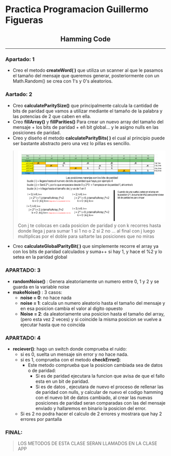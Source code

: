 # Practica Programacion Guillermo Figueras
## <div align="center">Hamming Code</div>
* * *
### Apartado: 1
* Creo el metodo **createWord( )** que utiliza un scanner al que le pasamos el tamaño del mensaje que queremos generar, posteriormente con un Math.Random() se crea con 1's y 0's aleatorios.
### Aartado: 2
* Creo **calculateParitySize()** que principalmente calcula la cantidad de bits de paridad que vamos a utilizar mediante el tamaño de la palabra y las potencias de 2 que caben en ella.
* Creo **fillArray()** y **fillParities()** Para crear un nuevo array del tamaño del mensaje + los bits de paridad + eñ bit global... y le asigno nulls en las posiciones de paridad.
* Creo y diseño el metodo **calculateParityBits( )** el cual al principio puede ser bastante abstracto pero una vez lo pillas es sencillo. 
>![Image text](/img/diagrama.png)
    Con j te colocas en cada posicion de paridad y con k recorres hasta donde llega j para sumar 1 si 1 no o 2 si 2 no ... al final con j luego multiplicas por el doble para saltarte las posiciones que no miras
* Creo **calculateGlobalParityBit( )** que simplemente recorre el array ya con los bits de paridad calculados y suma++ si hay 1, y hace el %2 y lo setea en la paridad global
### APARTADO: 3
* **randomNoise()** : Genera aleatoriamente un numero entre 0, 1 y 2 y se guarda en la variable noise
* **makeNoise()** : 3 casos:
    * **noise = 0**: no hace nada
    * **noise = 1**: calcula un numero aleatorio hasta el tamaño del mensaje y en esa posicion cambia el valor al digito opuesto
    * **Noise = 2**: da aleatoriamente una posicion hasta el tamaño del array, (pero esta vez 2 veces) y si coincide la misma posicion se vuelve a ejecutar hasta que no coincida

### APARTADO: 4
* **reciever()**: hago un switch donde comprueba el ruido:
    * si es 0, suelta un mensaje sin error y no hace nada.
    * si es 1, comprueba con el metodo **checkError()**:
        * Este metodo comprueba que la posicion cambiada sea de datos o de paridad:
            * Si es de paridad ejecutara la funcion que avisa de que el fallo esta en un bit de paridad.
            * Si es de datos , ejecutara de nuevo el proceso de rellenar las de paridad con nulls, y calcular de nuevo el codigo hamming con el nuevo bit de datos cambiado, al crear las nuevas posiciones de paridad seran comparadas con las del mensaje enviado y hallaremos en binario la posicion del error.
    * Si es 2 no podra hacer el calculo de 2 errores y mostrara que hay 2 errores por pantalla 

### FINAL:
> LOS METODOS DE ESTA CLASE SERAN LLAMADOS EN LA CLASE APP 